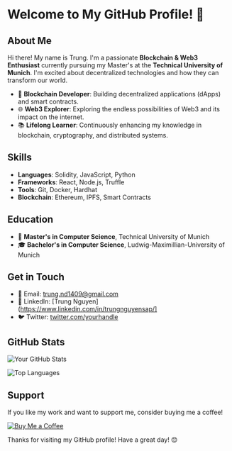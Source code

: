 # Welcome to My GitHub Profile! 👋


## About Me

Hi there! My name is Trung. I'm a passionate **Blockchain & Web3 Enthusiast** currently pursuing my Master's at the **Technical University of Munich**. I'm excited about decentralized technologies and how they can transform our world.

- 🔗 **Blockchain Developer**: Building decentralized applications (dApps) and smart contracts.
- 🌐 **Web3 Explorer**: Exploring the endless possibilities of Web3 and its impact on the internet.
- 📚 **Lifelong Learner**: Continuously enhancing my knowledge in blockchain, cryptography, and distributed systems.



## Skills

- **Languages**: Solidity, JavaScript, Python
- **Frameworks**: React, Node.js, Truffle
- **Tools**: Git, Docker, Hardhat
- **Blockchain**: Ethereum, IPFS, Smart Contracts

## Education

- 📖 **Master's in Computer Science**, Technical University of Munich
- 🎓 **Bachelor's in Computer Science**, Ludwig-Maximillian-University of Munich

## Get in Touch

- 📧 Email: [trung.nd1409@gmail.com](mailto:trung.nd1409@gmail.com)
- 💼 LinkedIn: [Trung Nguyen](https://www.linkedin.com/in/trungnguyensap/]
- 🐦 Twitter: [twitter.com/yourhandle](https://twitter.com/)

## GitHub Stats

![Your GitHub Stats](https://github-readme-stats.vercel.app/api?username=trungnguyen1409&show_icons=true&theme=radical)

![Top Languages](https://github-readme-stats.vercel.app/api/top-langs/?username=trungnguyen1409&layout=compact&theme=radical)

## Support

If you like my work and want to support me, consider buying me a coffee!

[![Buy Me a Coffee](https://img.shields.io/badge/-Buy%20Me%20a%20Coffee-ffdd00?style=for-the-badge&logo=buy-me-a-coffee&logoColor=black)](https://www.buymeacoffee.com/yourusername)

Thanks for visiting my GitHub profile! Have a great day! 😊
